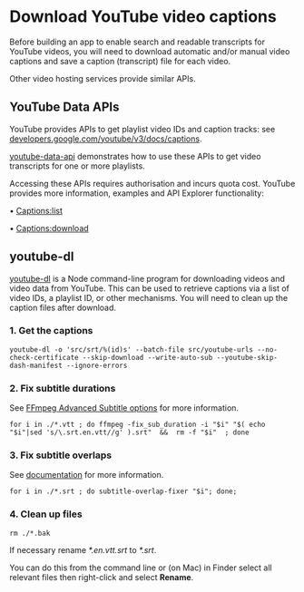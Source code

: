 # Download YouTube video captions

Before building an app to enable search and readable transcripts for YouTube 
videos, you will need to download automatic and/or manual video captions and 
save a caption (transcript) file for each video.

Other video hosting services provide similar APIs.

## YouTube Data APIs

YouTube provides APIs to get playlist video IDs and caption tracks: see 
[developers.google.com/youtube/v3/docs/captions](https://developers.google.com/youtube/v3/docs/captions). 

[youtube-data-api](https://github.com/samdutton/youtube-data-api) demonstrates 
how to use these APIs to get video transcripts for one or more playlists.

Accessing these APIs requires authorisation and incurs quota cost. YouTube 
provides more information, examples and API Explorer functionality:

• [Captions:list](https://developers.google.com/youtube/v3/docs/captions/list)

• [Captions:download](https://developers.google.com/youtube/v3/docs/captions/download)

## youtube-dl

[youtube-dl](https://github.com/ytdl-org/youtube-dl/blob/master/README.md#readme) 
is a Node command-line program for downloading videos and video data from YouTube. 
This can be used to retrieve captions via a list of video IDs, a playlist ID, or 
other mechanisms. You will need to clean up the caption files after download.

### 1. Get the captions
```
youtube-dl -o 'src/srt/%(id)s' --batch-file src/youtube-urls --no-check-certificate --skip-download --write-auto-sub --youtube-skip-dash-manifest --ignore-errors
```

### 2. Fix subtitle durations
See [FFmpeg Advanced Subtitle options](https://ffmpeg.org/ffmpeg.html#Advanced-Subtitle-options) 
for more information.

```
for i in ./*.vtt ; do ffmpeg -fix_sub_duration -i "$i" "$( echo "$i"|sed 's/\.srt.en.vtt//g' ).srt"  &&  rm -f "$i"  ; done
```

### 3. Fix subtitle overlaps
See [documentation](https://github.com/bleggett/subtitle-overlap-fixer) for more 
information.

```
for i in ./*.srt ; do subtitle-overlap-fixer "$i"; done;
```

### 4. Clean up files
```
rm ./*.bak
```

If necessary rename *\*.en.vtt.srt* to *\*.srt*.

You can do this from the command line or (on Mac) in Finder select all relevant 
files then right-click and select **Rename**.

